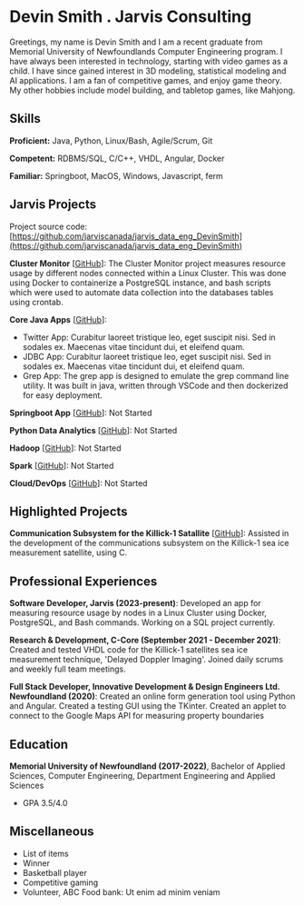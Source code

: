 # Devin Smith . Jarvis Consulting

Greetings, my name is Devin Smith and I am a recent graduate from Memorial University of Newfoundlands Computer Engineering program. I have always been interested in technology, starting with video games as a child. I have since gained interest in 3D modeling, statistical modeling and AI applications. I am a fan of competitive games, and enjoy game theory. My other hobbies include model building, and tabletop games, like Mahjong.

## Skills

**Proficient:** Java, Python, Linux/Bash, Agile/Scrum, Git

**Competent:** RDBMS/SQL, C/C++, VHDL, Angular, Docker

**Familiar:** Springboot, MacOS, Windows, Javascript, ferm

## Jarvis Projects

Project source code: [https://github.com/jarviscanada/jarvis_data_eng_DevinSmith](https://github.com/jarviscanada/jarvis_data_eng_DevinSmith)


**Cluster Monitor** [[GitHub](https://github.com/jarviscanada/jarvis_data_eng_DevinSmith/tree/master/linux_sql)]: The Cluster Monitor project measures resource usage by different nodes connected within a Linux Cluster. This was done using Docker to containerize a PostgreSQL instance, and bash scripts which were used to automate data collection into the databases tables using crontab.

**Core Java Apps** [[GitHub](https://github.com/jarviscanada/jarvis_data_eng_DevinSmith/tree/master/core_java)]:
      
  - Twitter App: Curabitur laoreet tristique leo, eget suscipit nisi. Sed in sodales ex. Maecenas vitae tincidunt dui, et eleifend quam.
  - JDBC App: Curabitur laoreet tristique leo, eget suscipit nisi. Sed in sodales ex. Maecenas vitae tincidunt dui, et eleifend quam.
  - Grep App: The grep app is designed to emulate the grep command line utility. It was built in java, written through VSCode and then dockerized for easy deployment.

**Springboot App** [[GitHub](https://github.com/jarviscanada/jarvis_data_eng_DevinSmith/tree/master/springboot)]: Not Started

**Python Data Analytics** [[GitHub](https://github.com/jarviscanada/jarvis_data_eng_DevinSmith/tree/master/python_data_anlytics)]: Not Started

**Hadoop** [[GitHub](https://github.com/jarviscanada/jarvis_data_eng_DevinSmith/tree/master/hadoop)]: Not Started

**Spark** [[GitHub](https://github.com/jarviscanada/jarvis_data_eng_DevinSmith/tree/master/spark)]: Not Started

**Cloud/DevOps** [[GitHub](https://github.com/jarviscanada/jarvis_data_eng_DevinSmith/tree/master/cloud_devops)]: Not Started


## Highlighted Projects
**Communication Subsystem for the Killick-1 Satallite** [[GitHub](https://github.com/jarviscanada/jarvis_profile_builder)]: Assisted in the development of the communications subsystem on the Killick-1 sea ice measurement satellite, using C.


## Professional Experiences

**Software Developer, Jarvis (2023-present)**: Developed an app for measuring resource usage by nodes in a Linux Cluster using Docker, PostgreSQL, and Bash commands. Working on a SQL project currently.

**Research & Development, C-Core (September 2021 - December 2021)**: Created and tested VHDL code for the Killick-1 satellites sea ice measurement technique, 'Delayed Doppler Imaging'. Joined daily scrums and weekly full team meetings.

**Full Stack Developer, Innovative Development & Design Engineers Ltd. Newfoundland (2020)**: Created an online form generation tool using Python and Angular. Created a testing GUI using the TKinter. Created an applet to connect to the Google Maps API for measuring property boundaries 


## Education
**Memorial University of Newfoundland (2017-2022)**, Bachelor of Applied Sciences, Computer Engineering, Department Engineering and Applied Sciences
- GPA 3.5/4.0


## Miscellaneous
- List of items
- Winner
- Basketball player
- Competitive gaming
- Volunteer, ABC Food bank: Ut enim ad minim veniam